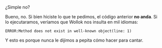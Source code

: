 ¿Simple no?

Bueno, no. Si bien hiciste lo que te pedimos, el código anterior **no anda**. Si lo ejecutaramos, veríamos que Wollok nos insulta en mil idiomas:

```
ERROR:Method does not exist in well-known object(line: 1)
```

Y esto es porque nunca le dijimos a pepita cómo hacer para cantar.